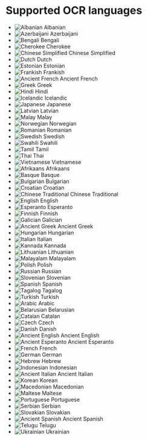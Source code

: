 # Supported OCR languages

- <img src="/css/flags/al.png" alt="Albanian" /> Albanian
- <img src="/css/flags/az.png" alt="Azerbaijani" /> Azerbaijani
- <img src="/css/flags/in.png" alt="Bengali" /> Bengali
- <img src="/css/flags/us.png" alt="Cherokee" /> Cherokee
- <img src="/css/flags/cn.png" alt="Chinese Simplified" /> Chinese Simplified
- <img src="/css/flags/nl.png" alt="Dutch" /> Dutch
- <img src="/css/flags/ee.png" alt="Estonian" /> Estonian
- <img src="/css/flags/de.png" alt="Frankish" /> Frankish
- <img src="/css/flags/fr.png" alt="Ancient French" /> Ancient French
- <img src="/css/flags/gr.png" alt="Greek" /> Greek
- <img src="/css/flags/in.png" alt="Hindi" /> Hindi
- <img src="/css/flags/is.png" alt="Icelandic" /> Icelandic
- <img src="/css/flags/jp.png" alt="Japanese" /> Japanese
- <img src="/css/flags/lv.png" alt="Latvian" /> Latvian
- <img src="/css/flags/id.png" alt="Malay" /> Malay
- <img src="/css/flags/no.png" alt="Norwegian" /> Norwegian
- <img src="/css/flags/ro.png" alt="Romanian" /> Romanian
- <img src="/css/flags/se.png" alt="Swedish" /> Swedish
- <img src="/css/flags/so.png" alt="Swahili" /> Swahili
- <img src="/css/flags/in.png" alt="Tamil" /> Tamil
- <img src="/css/flags/th.png" alt="Thai" /> Thai
- <img src="/css/flags/vn.png" alt="Vietnamese" /> Vietnamese</a></li>
- <img src="/css/flags/za.png" alt="Afrikaans" /> Afrikaans
- <img src="/css/flags/es.png" alt="Basque" /> Basque
- <img src="/css/flags/bg.png" alt="Bulgarian" /> Bulgarian
- <img src="/css/flags/hr.png" alt="Croatian" /> Croatian
- <img src="/css/flags/cn.png" alt="Chinese Traditional" /> Chinese Traditional
- <img src="/css/flags/gb.png" alt="English" /> English
- <img src="/css/flags/gb.png" alt="Esperanto" /> Esperanto
- <img src="/css/flags/fi.png" alt="Finnish" /> Finnish
- <img src="/css/flags/es.png" alt="Galician" /> Galician
- <img src="/css/flags/gr.png" alt="Ancient Greek" /> Ancient Greek
- <img src="/css/flags/hu.png" alt="Hungarian" /> Hungarian
- <img src="/css/flags/it.png" alt="Italian" /> Italian
- <img src="/css/flags/jp.png" alt="Kannada" /> Kannada
- <img src="/css/flags/lt.png" alt="Lithuanian" /> Lithuanian
- <img src="/css/flags/in.png" alt="Malayalam" /> Malayalam
- <img src="/css/flags/pl.png" alt="Polish" /> Polish
- <img src="/css/flags/ru.png" alt="Russian" /> Russian
- <img src="/css/flags/si.png" alt="Slovenian" /> Slovenian
- <img src="/css/flags/es.png" alt="Spanish" /> Spanish
- <img src="/css/flags/ph.png" alt="Tagalog" /> Tagalog
- <img src="/css/flags/tr.png" alt="Turkish" /> Turkish</a></li>
- <img src="/css/flags/eg.png" alt="Arabic" /> Arabic
- <img src="/css/flags/by.png" alt="Belarusian" /> Belarusian
- <img src="/css/flags/es.png" alt="Catalan" /> Catalan
- <img src="/css/flags/cz.png" alt="Czech" /> Czech
- <img src="/css/flags/dk.png" alt="Danish" /> Danish
- <img src="/css/flags/gb.png" alt="Ancient English" /> Ancient English
- <img src="/css/flags/gb.png" alt="Ancient Esperanto" /> Ancient Esperanto
- <img src="/css/flags/fr.png" alt="French" /> French
- <img src="/css/flags/de.png" alt="German" /> German
- <img src="/css/flags/il.png" alt="Hebrew" /> Hebrew
- <img src="/css/flags/id.png" alt="Indonesian" /> Indonesian
- <img src="/css/flags/it.png" alt="Ancient Italian" /> Ancient Italian
- <img src="/css/flags/kr.png" alt="Korean" /> Korean
- <img src="/css/flags/mk.png" alt="Macedonian" /> Macedonian
- <img src="/css/flags/mt.png" alt="Maltese" /> Maltese
- <img src="/css/flags/pt.png" alt="Portuguese" /> Portuguese
- <img src="/css/flags/rs.png" alt="Serbian" /> Serbian
- <img src="/css/flags/sk.png" alt="Slovakian" /> Slovakian
- <img src="/css/flags/es.png" alt="Ancient Spanish" /> Ancient Spanish
- <img src="/css/flags/in.png" alt="Telugu" /> Telugu
- <img src="/css/flags/ua.png" alt="Ukrainian" /> Ukrainian